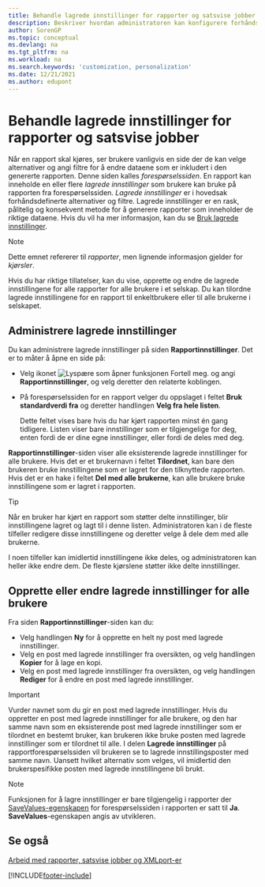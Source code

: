 ```yaml
---
title: Behandle lagrede innstillinger for rapporter og satsvise jobber
description: Beskriver hvordan administratoren kan konfigurere forhåndsdefinerte alternativer og filtre for en rapport og dele disse innstillingene med én eller alle brukerne.
author: SorenGP
ms.topic: conceptual
ms.devlang: na
ms.tgt_pltfrm: na
ms.workload: na
ms.search.keywords: 'customization, personalization'
ms.date: 12/21/2021
ms.author: edupont
---
```

# <a name="manage-saved-settings-for-reports-and-batch-jobs"></a><a name="manage-saved-settings-for-reports-and-batch-jobs"></a>Behandle lagrede innstillinger for rapporter og satsvise jobber

Når en rapport skal kjøres, ser brukere vanligvis en side der de kan velge alternativer og angi filtre for å endre dataene som er inkludert i den genererte rapporten. Denne siden kalles *forespørselssiden*. En rapport kan inneholde en eller flere *lagrede innstillinger* som brukere kan bruke på rapporten fra forespørselssiden. *Lagrede innstillinger* er i hovedsak forhåndsdefinerte alternativer og filtre. Lagrede innstillinger er en rask, pålitelig og konsekvent metode for å generere rapporter som inneholder de riktige dataene. Hvis du vil ha mer informasjon, kan du se [Bruk lagrede innstillinger](ui-work-report.md#SavedSettings).

> [!NOTE]
> Dette emnet refererer til *rapporter*, men lignende informasjon gjelder for *kjørsler*.

Hvis du har riktige tillatelser, kan du vise, opprette og endre de lagrede innstillingene for alle rapporter for alle brukere i et selskap. Du kan tilordne lagrede innstillingene for en rapport til enkeltbrukere eller til alle brukerne i selskapet.

## <a name="manage-saved-settings"></a><a name="manage-saved-settings"></a>Administrere lagrede innstillinger

Du kan administrere lagrede innstillinger på siden **Rapportinnstillinger**. Det er to måter å åpne en side på:

- Velg ikonet ![Lyspære som åpner funksjonen Fortell meg.](media/ui-search/search_small.png "Fortell hva du vil gjøre") og angi **Rapportinnstillinger**, og velg deretter den relaterte koblingen.
- På forespørselssiden for en rapport velger du oppslaget i feltet **Bruk standardverdi fra** og deretter handlingen **Velg fra hele listen**.

    Dette feltet vises bare hvis du har kjørt rapporten minst én gang tidligere. Listen viser bare innstillinger som er tilgjengelige for deg, enten fordi de er dine egne innstillinger, eller fordi de deles med deg.

**Rapportinnstillinger**-siden viser alle eksisterende lagrede innstillinger for alle brukere. Hvis det er et brukernavn i feltet **Tilordnet**, kan bare den brukeren bruke innstillingene som er lagret for den tilknyttede rapporten. Hvis det er en hake i feltet **Del med alle brukerne**, kan alle brukere bruke innstillingene som er lagret i rapporten.  

> [!TIP]
> Når en bruker har kjørt en rapport som støtter delte innstillinger, blir innstillingene lagret og lagt til i denne listen. Administratoren kan i de fleste tilfeller redigere disse innstillingene og deretter velge å dele dem med alle brukerne.
>
> I noen tilfeller kan imidlertid innstillingene ikke deles, og administratoren kan heller ikke endre dem. De fleste kjørslene støtter ikke delte innstillinger.  

## <a name="create-or-modify-saved-settings-for-all-users"></a><a name="create-or-modify-saved-settings-for-all-users"></a>Opprette eller endre lagrede innstillinger for alle brukere

Fra siden **Rapportinnstillinger**-siden kan du:

- Velg handlingen **Ny** for å opprette en helt ny post med lagrede innstillinger.
- Velg en post med lagrede innstillinger fra oversikten, og velg handlingen **Kopier** for å lage en kopi.
- Velg en post med lagrede innstillinger fra oversikten, og velg handlingen **Rediger** for å endre en post med lagrede innstillinger.

> [!Important]
> Vurder navnet som du gir en post med lagrede innstillinger. Hvis du oppretter en post med lagrede innstillinger for alle brukere, og den har samme navn som en eksisterende post med lagrede innstillinger som er tilordnet en bestemt bruker, kan brukeren ikke bruke posten med lagrede innstillinger som er tilordnet til alle.  I delen **Lagrede innstillinger** på rapportforespørselssiden vil brukeren se to lagrede innstillingsposter med samme navn. Uansett hvilket alternativ som velges, vil imidlertid den brukerspesifikke posten med lagrede innstillingene bli brukt.

> [!NOTE]
> Funksjonen for å lagre innstillinger er bare tilgjengelig i rapporter der [SaveValues-egenskapen](/dynamics365/business-central/dev-itpro/developer/properties/devenv-savevalues-property) for forespørselssiden i rapporten er satt til **Ja**. **SaveValues**-egenskapen angis av utvikleren.  

## <a name="see-also"></a><a name="see-also"></a>Se også

[Arbeid med rapporter, satsvise jobber og XMLport-er](ui-work-report.md)  


[!INCLUDE[footer-include](includes/footer-banner.md)]
